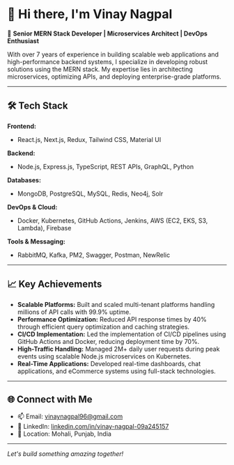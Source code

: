 # 👋 Hi there, I'm Vinay Nagpal

🚀 **Senior MERN Stack Developer | Microservices Architect | DevOps Enthusiast**

With over 7 years of experience in building scalable web applications and high-performance backend systems, I specialize in developing robust solutions using the MERN stack. My expertise lies in architecting microservices, optimizing APIs, and deploying enterprise-grade platforms.

---

## 🛠️ Tech Stack

**Frontend:**
- React.js, Next.js, Redux, Tailwind CSS, Material UI

**Backend:**
- Node.js, Express.js, TypeScript, REST APIs, GraphQL, Python

**Databases:**
- MongoDB, PostgreSQL, MySQL, Redis, Neo4j, Solr

**DevOps & Cloud:**
- Docker, Kubernetes, GitHub Actions, Jenkins, AWS (EC2, EKS, S3, Lambda), Firebase

**Tools & Messaging:**
- RabbitMQ, Kafka, PM2, Swagger, Postman, NewRelic

---

## 📈 Key Achievements

- **Scalable Platforms:** Built and scaled multi-tenant platforms handling millions of API calls with 99.9% uptime.
- **Performance Optimization:** Reduced API response times by 40% through efficient query optimization and caching strategies.
- **CI/CD Implementation:** Led the implementation of CI/CD pipelines using GitHub Actions and Docker, reducing deployment time by 70%.
- **High-Traffic Handling:** Managed 2M+ daily user requests during peak events using scalable Node.js microservices on Kubernetes.
- **Real-Time Applications:** Developed real-time dashboards, chat applications, and eCommerce systems using full-stack technologies.

---

## 🌐 Connect with Me

- 📫 Email: [vinaynagpal96@gmail.com](mailto:vinaynagpal96@gmail.com)
- 💼 LinkedIn: [linkedin.com/in/vinay-nagpal-09a245157](https://www.linkedin.com/in/vinay-nagpal-09a245157)
- 📍 Location: Mohali, Punjab, India

---

*Let's build something amazing together!*
